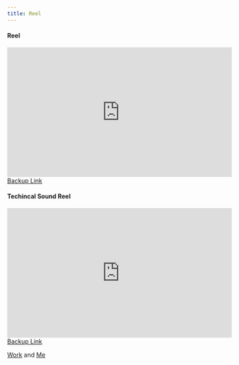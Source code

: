 ```yaml
---
title: Reel
---
```


<h4>Reel</h4>
<section>
  <iframe class="image main" width="520" height="300" iframe src="https://drive.google.com/file/d/1NVgTrZbBFob4gelUfiF1xWMdLWWaesNb/preview" frameborder="0" allowfullscreen></iframe>
<a href="https://drive.google.com/file/d/1NVgTrZbBFob4gelUfiF1xWMdLWWaesNb/view?usp=sharing">Backup Link</a>
</section>



<h4>Techincal Sound Reel</h4>
<section>
  <iframe class="image main" width="520" height="300" iframe src="https://drive.google.com/file/d/1spmKXhQNn-WshAmEdziJwSucVcVUWN0f/preview" frameborder="0" allowfullscreen></iframe>
<a href="https://drive.google.com/file/d/1spmKXhQNn-WshAmEdziJwSucVcVUWN0f/view?usp=sharing">Backup Link</a>
</section>



 
<a href="#Portfolio">Work</a> and <a href="#about"> Me</a>

